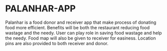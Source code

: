 # PALANHAR-APP
Palanhar is a food donor and receiver app that make process of donating food more efficient. Benefits will be both the restaurant reducing food wastage and the needy. User can play role in saving food wastage and help the needy. Food map will also be given to receiver for easiness. Location pins are also provided to both receiver and donor.
